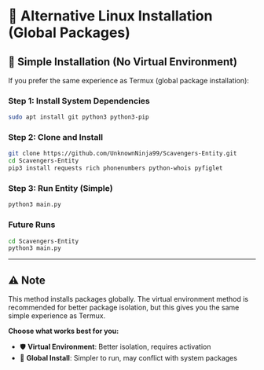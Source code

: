 # 🐧 Alternative Linux Installation (Global Packages)

## 🚀 **Simple Installation (No Virtual Environment)**

If you prefer the same experience as Termux (global package installation):

### **Step 1: Install System Dependencies**
```bash
sudo apt install git python3 python3-pip
```

### **Step 2: Clone and Install**
```bash
git clone https://github.com/UnknownNinja99/Scavengers-Entity.git
cd Scavengers-Entity
pip3 install requests rich phonenumbers python-whois pyfiglet
```

### **Step 3: Run Entity (Simple)**
```bash
python3 main.py
```

### **Future Runs**
```bash
cd Scavengers-Entity
python3 main.py
```

---

## ⚠️ **Note**

This method installs packages globally. The virtual environment method is recommended for better package isolation, but this gives you the same simple experience as Termux.

**Choose what works best for you:**
- 🛡️ **Virtual Environment**: Better isolation, requires activation
- 🚀 **Global Install**: Simpler to run, may conflict with system packages
